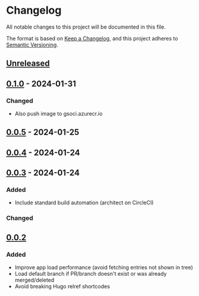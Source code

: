 # Changelog

All notable changes to this project will be documented in this file.

The format is based on [Keep a Changelog](https://keepachangelog.com/en/1.0.0/),
and this project adheres to [Semantic Versioning](https://semver.org/spec/v2.0.0.html).

## [Unreleased]

## [0.1.0] - 2024-01-31

### Changed

- Also push image to gsoci.azurecr.io

## [0.0.5] - 2024-01-25

## [0.0.4] - 2024-01-24

## [0.0.3] - 2024-01-24

### Added

- Include standard build automation (architect on CircleCI)

### Changed

## [0.0.2]

### Added

- Improve app load performance (avoid fetching entries not shown in tree)
- Load default branch if PR/branch doesn't exist or was already merged/deleted
- Avoid breaking Hugo relref shortcodes


[Unreleased]: https://github.com/giantswarm/staticjscms-hugo-standalone/compare/v0.1.0...HEAD
[0.1.0]: https://github.com/giantswarm/staticjscms-hugo-standalone/compare/v0.0.5...v0.1.0
[0.0.5]: https://github.com/giantswarm/staticjscms-hugo-standalone/compare/v0.0.4...v0.0.5
[0.0.4]: https://github.com/giantswarm/staticjscms-hugo-standalone/compare/v0.0.3...v0.0.4
[0.0.3]: https://github.com/giantswarm/staticjscms-hugo-standalone/compare/v0.0.2...v0.0.3
[0.0.2]: https://github.com/giantswarm/staticjscms-hugo-standalone/releases/tag/v0.0.2
